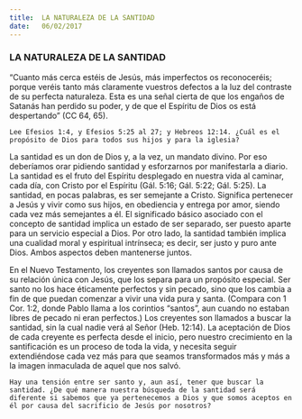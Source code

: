 ```yaml
---
title:  LA NATURALEZA DE LA SANTIDAD
date:   06/02/2017
---
```


### LA NATURALEZA DE LA SANTIDAD

“Cuanto más cerca estéis de Jesús, más imperfectos os reconoceréis; porque veréis tanto más claramente vuestros defectos a la luz del contraste de su perfecta naturaleza. Esta es una señal cierta de que los engaños de Satanás han perdido su poder, y de que el Espíritu de Dios os está despertando” (CC 64, 65).

`Lee Efesios 1:4, y Efesios 5:25 al 27; y Hebreos 12:14. ¿Cuál es el propósito de Dios para todos sus hijos y para la iglesia?`
 
La santidad es un don de Dios y, a la vez, un mandato divino. Por eso deberíamos orar pidiendo santidad y esforzarnos por manifestarla a diario. La santidad es el fruto del Espíritu desplegado en nuestra vida al caminar, cada día, con Cristo por el Espíritu (Gál. 5:16; Gál. 5:22; Gál. 5:25). La santidad, en pocas palabras, es ser semejante a Cristo. Significa pertenecer a Jesús y vivir como sus hijos, en obediencia y entrega por amor, siendo cada vez más semejantes a él. El significado básico asociado con el concepto de santidad implica un estado de ser separado, ser puesto aparte para un servicio especial a Dios. Por otro lado, la santidad también implica una cualidad moral y espiritual intrínseca; es decir, ser justo y puro ante Dios. Ambos aspectos deben mantenerse juntos.

En el Nuevo Testamento, los creyentes son llamados santos por causa de su relación única con Jesús, que los separa para un propósito especial. Ser santo no los hace éticamente perfectos y sin pecado, sino que los cambia a fin de que puedan comenzar a vivir una vida pura y santa. (Compara con 1 Cor. 1:2, donde Pablo llama a los corintios “santos”, aun cuando no estaban libres de pecado ni eran perfectos.) Los creyentes son llamados a buscar la santidad, sin la cual nadie verá al Señor (Heb. 12:14). La aceptación de Dios de cada creyente es perfecta desde el inicio, pero nuestro crecimiento en la santificación es un proceso de toda la vida, y necesita seguir extendiéndose cada vez más para que seamos transformados más y más a la imagen inmaculada de aquel que nos salvó.

`Hay una tensión entre ser santo y, aun así, tener que buscar la santidad. ¿De qué manera nuestra búsqueda de la santidad será diferente si sabemos que ya pertenecemos a Dios y que somos aceptos en él por causa del sacrificio de Jesús por nosotros?`